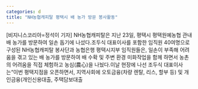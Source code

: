 ```yaml
---
categories: d
title: "NH농협캐피탈 평택시 배 농가 방문 봉사활동"
---
```

[비지니스코리아=정석이 기자] NH농협캐피탈은 지난 23일, 평택시 평택원예농협 관내 배 농가를 방문하여 일손 돕기에 나섰다.조두식 대표이사를 포함한 임직원 40여명으로 구성된 NH농협캐피탈 봉사단과 농협은행 평택시지부 임직원들은, 일손이 부족해 어려움을 겪고 있는 배 농가를 방문하여 배 수확 및 주변 환경 미화작업을 함께 하면서 농촌의 어려움을 직접 체험하고 농심(農心)을 나눴다.이날 현장에 나선 조두식 대표이사는“이번 평택지점을 오픈하면서, 지역사회에 오토금융(차량 렌탈, 리스, 할부 등) 및 개인금융(개인신용대출, 주택담보대출